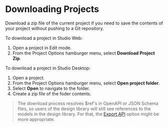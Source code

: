 # Downloading Projects

Download a zip file of the current project if you need to save the contents of your project without pushing to a Git repository. 

To download a project in Studio Web:

1. Open a project in Edit mode.
2. From the Project Options hamburger menu, select **Download Project Zip**.

To download a project in Studio Desktop:

1. Open a project.
2. From the Project Options hamburger menu, select **Open project folder**.
3. Select **Open** to navigate to the folder.
4. Create a zip file of the foder contents. 

> The download process resolves $ref's in OpenAPI or JSON Schema files, so users of the design library will still see references to the models in the design library. For that, the [Export API](https://meta.stoplight.io/docs/platform/c.troubleshooting.md) option might be more appropriate.
